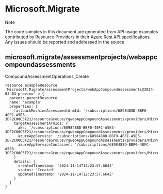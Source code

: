 # Microsoft.Migrate
  
> [!NOTE]
> The code samples in this document are generated from API usage examples contributed by Resource Providers in their [Azure Rest API specifications](https://github.com/Azure/azure-rest-api-specs). Any issues should be reported and addressed in the source.


## microsoft.migrate/assessmentprojects/webappcompoundassessments

CompoundAssessmentOperations_Create
```bicep
resource exampleResource 'Microsoft.Migrate/assessmentProjects/webAppCompoundAssessments@2024-03-03-preview' = {
  parent: parentResource 
  name: 'example'
  properties: {
    fallbackMachineAssessmentArmId: '/subscriptions/6898488D-BBF0-40FC-A5E3-3DF2C00C5F21/resourceGroups/rgwebAppCompoundAssessments/providers/Microsoft.Migrate/assessmentprojects/contosoProject/assessments/nameOfAssessment'
    targetAssessmentArmIds: {
      aks: '/subscriptions/6898488D-BBF0-40FC-A5E3-3DF2C00C5F21/resourceGroups/rgwebAppCompoundAssessments/providers/Microsoft.Migrate/assessmentprojects/contosoProject/aksAssessments/nameOfAssessment'
      azureAppService: '/subscriptions/6898488D-BBF0-40FC-A5E3-3DF2C00C5F21/resourceGroups/rgwebAppCompoundAssessments/providers/Microsoft.Migrate/assessmentprojects/contosoProject/webAppAssessments/nameOfAssessment'
      azureAppServiceContainer: '/subscriptions/6898488D-BBF0-40FC-A5E3-3DF2C00C5F21/resourceGroups/rgwebAppCompoundAssessments/providers/Microsoft.Migrate/assessmentprojects/contosoProject/webAppAssessments/nameOfAssessment'
    }
    details: {
      createdTimestamp: '2024-11-14T12:23:57.664Z'
      status: 'Created'
      updatedTimestamp: '2024-11-14T12:23:57.664Z'
    }
  }
}
```
